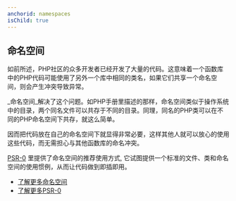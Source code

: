 ```yaml
---
anchorid: namespaces
isChild: true
---
```


<h2 id="namespaces">命名空间</h2>

如前所述，PHP社区的众多开发者已经开发了大量的代码。这意味着一个函数库中的PHP代码可能使用了另外一个库中相同的类名，如果它们共享一个命名空间，则会产生冲突导致异常。

_命名空间_解决了这个问题。如PHP手册里描述的那样，命名空间类似于操作系统中的目录，两个同名文件可以共存于不同的目录。同理，同名的PHP类可以在不同的PHP命名空间下共存，就这么简单。

因而把代码放在自己的命名空间下就显得非常必要，这样其他人就可以放心的使用这些代码，而无需担心与其他函数库的命名冲突。

[PSR-0][psr0] 里提供了命名空间的推荐使用方式, 它试图提供一个标准的文件、类和命名空间的使用惯例，从而让代码做到即插即用。

* [了解更多命名空间][namespaces]
* [了解更多PSR-0][psr0]

[namespaces]: http://php.net/manual/en/language.namespaces.php
[psr0]: https://github.com/php-fig/fig-standards/blob/master/accepted/PSR-0.md
